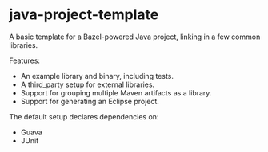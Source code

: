 # java-project-template
A basic template for a Bazel-powered Java project, linking in a few common libraries.

Features:
* An example library and binary, including tests.
* A third_party setup for external libraries.
* Support for grouping multiple Maven artifacts as a library.
* Support for generating an Eclipse project.

The default setup declares dependencies on:
* Guava
* JUnit
